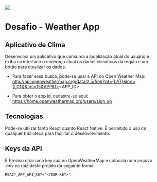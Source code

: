 ![](https://platformbuilders.io/assets/images/logo.png)

# Desafio - Weather App


## Aplicativo de Clima 
Desenvolva um aplicativo que consuma a localização atual do usuário e exiba na interface o endereço atual os dados climáticos da região e um botão para atualizar os dados.

* Para fazer essa busca, pode-se usar a API do Open Weather Map: 
http://api.openweathermap.org/data/2.5/find?lat={LAT}&lon={LON}&cnt=15&APPID=<APP_ID> . 

*  Para obter o app id, cadastre-se aqui:  https://home.openweathermap.org/users/sign_up 

## Tecnologias
Pode-se utilizar tanto React quanto React Native. É permitido o uso de qualquer biblioteca para facilitar o desenvolvimento.

## Keys da API
É Preciso criar uma key sua no OpenWeatherMap e colocala num arquivo .env na raiz deste projeto da seguinte forma:

```
REACT_APP_API_KEY='<YOUR-KEY>'
```
